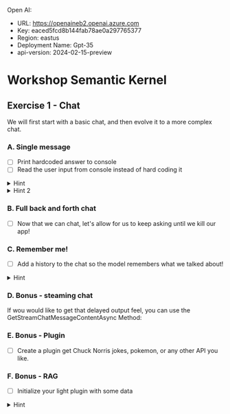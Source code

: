 
Open AI: 
- URL: https://openaineb2.openai.azure.com
- Key: eaced5fcd8b144fab78ae0a297765377
- Region: eastus
- Deployment Name: Gpt-35
- api-version: 2024-02-15-preview

# Workshop Semantic Kernel

## Exercise 1 - Chat
We will first start with a basic chat, and then evolve it to a more complex chat.

### A. Single message
 - [ ] Print hardcoded answer to console
 - [ ] Read the user input from console instead of hard coding it

<details><summary>Hint</summary>
Configure Kernel 

```csharp
var kernelBuilder = Kernel.CreateBuilder();
var config = new { modelID = "gpt-4", azureEndpoint = "", apiKey = "….." };
kernelBuilder.AddAzureOpenAIChatCompletion(config.modelID, config.azureEndpoint,config.apiKey);
var kernel = kernelBuilder.Build();
```
</details>
<details>
<summary>Hint 2</summary>
Invoke Service

```csharp
var chatService = kernel.GetRequiredService<IChatCompletionService>();
var chatResponse = await chatService.GetChatMessageContentAsync("Hi! How are you?");
Console.WriteLine(chatResponse);
```
</details>

 ### B. Full back and forth chat
 - [ ] Now that we can chat, let's allow for us to keep asking until we kill our app!
    

### C. Remember me!
 - [ ] Add a history to the chat so the model remembers what we talked about!
<details>
<summary>Hint</summary>
Keep array of messages to pass to call

</details>


### D. Bonus - steaming chat
 If wou would like to get that delayed output feel, you can
 use the GetStreamChatMessageContentAsync Method:

### E. Bonus - Plugin
 - [ ] Create a plugin get Chuck Norris jokes, pokemon, or any other API you like.

### F. Bonus - RAG
 - [ ] Initialize your light plugin with some data
<details>
<summary>Hint</summary>

[URL Hint](https://learn.microsoft.com/en-us/semantic-kernel/get-started/quick-start-guide?pivots=programming-language-csharp#6-add-plugins)

</details>
